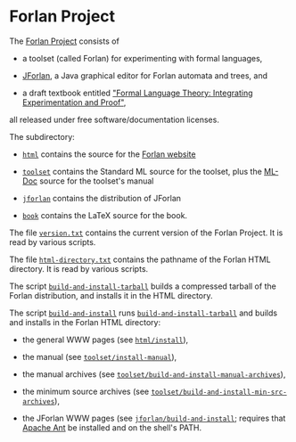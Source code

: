 Forlan Project
==========================================================================

The [Forlan Project](https://alleystoughton.us/forlan) consists of

* a toolset (called Forlan) for experimenting with formal languages,

* [JForlan](https://alleystoughton.us/forlan/jforlan/), a Java
  graphical editor for Forlan automata and trees, and

* a draft textbook entitled ["Formal Language Theory: Integrating
  Experimentation and
  Proof"](https://alleystoughton.us/forlan/book.pdf),

all released under free software/documentation licenses.

The subdirectory:

* [`html`](html) contains the source for the [Forlan
  website](https://alleystoughton.us/forlan/)

* [`toolset`](toolset) contains the Standard ML source for the
  toolset, plus the [ML-Doc](https://people.cs.uchicago.edu/~jhr/)
  source for the toolset's manual

* [`jforlan`](jforlan) contains the distribution of JForlan

* [`book`](book) contains the LaTeX source for the book.

The file [`version.txt`](version.txt) contains the current version of
the Forlan Project.  It is read by various scripts.

The file [`html-directory.txt`](html-directory.txt) contains the
pathname of the Forlan HTML directory.  It is read by various scripts.

The script [`build-and-install-tarball`](build-and-install-tarball)
builds a compressed tarball of the Forlan distribution, and installs
it in the HTML directory.

The script [`build-and-install`](build-and-install) runs
[`build-and-install-tarball`](build-and-install-tarball) and builds
and installs in the Forlan HTML directory:

* the general WWW pages (see [`html/install`](html/install)),

* the manual (see [`toolset/install-manual`](toolset/install-manual)),

* the manual archives (see
  [`toolset/build-and-install-manual-archives`](toolset/build-and-install-manual-archives)),

* the minimum source archives (see
  [`toolset/build-and-install-min-src-archives`](toolset/build-and-install-min-src-archives)),

* the JForlan WWW pages (see
  [`jforlan/build-and-install`](jforlan/build-and-install); requires
  that [Apache Ant](https://ant.apache.org) be installed and on the
  shell's PATH.

